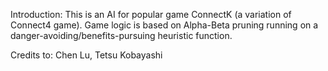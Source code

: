 Introduction: This is an AI for popular game ConnectK (a variation of Connect4 game). Game logic is based on Alpha-Beta pruning running on a danger-avoiding/benefits-pursuing heuristic function.

Credits to: Chen Lu, Tetsu Kobayashi
